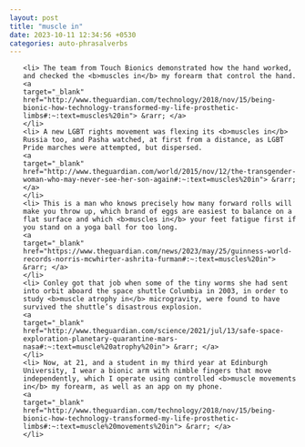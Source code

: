 ```yaml
---
layout: post
title: "muscle in"
date: 2023-10-11 12:34:56 +0530
categories: auto-phrasalverbs
---
```

<ol>

    <li> The team from Touch Bionics demonstrated how the hand worked, and checked the <b>muscles in</b> my forearm that control the hand.
    <a 
    target="_blank" 
    href="http://www.theguardian.com/technology/2018/nov/15/being-bionic-how-technology-transformed-my-life-prosthetic-limbs#:~:text=muscles%20in"> &rarr; </a>
    </li>
    <li> A new LGBT rights movement was flexing its <b>muscles in</b> Russia too, and Pasha watched, at first from a distance, as LGBT Pride marches were attempted, but dispersed.
    <a 
    target="_blank" 
    href="http://www.theguardian.com/world/2015/nov/12/the-transgender-woman-who-may-never-see-her-son-again#:~:text=muscles%20in"> &rarr; </a>
    </li>
    <li> This is a man who knows precisely how many forward rolls will make you throw up, which brand of eggs are easiest to balance on a flat surface and which <b>muscles in</b> your feet fatigue first if you stand on a yoga ball for too long.
    <a 
    target="_blank" 
    href="https://www.theguardian.com/news/2023/may/25/guinness-world-records-norris-mcwhirter-ashrita-furman#:~:text=muscles%20in"> &rarr; </a>
    </li>
    <li> Conley got that job when some of the tiny worms she had sent into orbit aboard the space shuttle Columbia in 2003, in order to study <b>muscle atrophy in</b> microgravity, were found to have survived the shuttle’s disastrous explosion.
    <a 
    target="_blank" 
    href="http://www.theguardian.com/science/2021/jul/13/safe-space-exploration-planetary-quarantine-mars-nasa#:~:text=muscle%20atrophy%20in"> &rarr; </a>
    </li>
    <li> Now, at 21, and a student in my third year at Edinburgh University, I wear a bionic arm with nimble fingers that move independently, which I operate using controlled <b>muscle movements in</b> my forearm, as well as an app on my phone.
    <a 
    target="_blank" 
    href="http://www.theguardian.com/technology/2018/nov/15/being-bionic-how-technology-transformed-my-life-prosthetic-limbs#:~:text=muscle%20movements%20in"> &rarr; </a>
    </li>